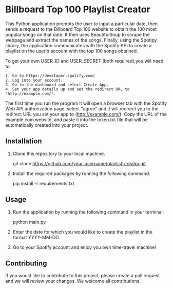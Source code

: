# Billboard Top 100 Playlist Creator

This Python application prompts the user to input a particular date, then sends a request to the Billboard Top 100 website to obtain the 100 most popular songs on that date. It then uses BeautifulSoup to scrape the webpage and extract the names of the songs. Finally, using the Spotipy library, the application communicates with the Spotify API to create a playlist on the user's account with the top 100 songs obtained.

To get your own USER_ID and USER_SECRET (both required),you wiil need to:

    1. Go to https://developer.spotify.com/
    2. Log into your account.
    3. Go to the dashboard and select Create App.
    4. Set your app details up and set the redirect URL to "http://example.com/".

The first time you run the program it will open a browser tab with the Spotify Web API authorization page, select "agree" and it will redirect
you to the redirect URL you set your app to (http://example.com/). Copy the URL of the example.com website, and paste it into the token.txt file
that will be automatically created into your project.

## Installation

1. Clone this repository to your local machine.

    git clone https://github.com/your-username/playlist-creator.git

2. Install the required packages by running the following command:

    pip install -r requirements.txt


## Usage

1. Run the application by running the following command in your terminal:

    python main.py

2. Enter the date for which you would like to create the playlist in the format YYYY-MM-DD.

3. Go to your Spotify account and enjoy you own time-travel machine!


## Contributing

If you would like to contribute to this project, please create a pull request and we will review your changes. We welcome all contributions!
